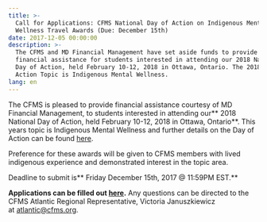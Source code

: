 ```yaml
---
title: >-
  Call for Applications: CFMS National Day of Action on Indigenous Mental
  Wellness Travel Awards (Due: December 15th)
date: 2017-12-05 00:00:00
description: >-
  The CFMS and MD Financial Management have set aside funds to provide partial
  financial assistance for students interested in attending our 2018 National
  Day of Action, held February 10-12, 2018 in Ottawa, Ontario. The 2018 Day of
  Action Topic is Indigenous Mental Wellness.
lang: en
---
```



The CFMS is pleased to provide financial assistance courtesy of MD Financial Management, to students interested in attending our** 2018 National Day of Action, held February 10-12, 2018 in Ottawa, Ontario**. This years topic is Indigenous Mental Wellness and further details on the Day of Action can be found&nbsp;[here](https://www.cfms.org/what-we-do/advocacy/day-of-action.html).

Preference for these awards will be given to CFMS members with lived indigenous experience and demonstrated interest in the topic area.

Deadline to submit is** Friday December 15th, 2017 @ 11:59PM EST.**

**Applications can be filled out&nbsp;[here](https://goo.gl/forms/r6BdgoLEn4ACUCFv2).** Any questions can be directed to the CFMS Atlantic Regional Representative, Victoria Januszkiewicz at&nbsp;[atlantic@cfms.org](javascript:void(location.href='mailto:'+String.fromCharCode(97,116,108,97,110,116,105,99,64,99,102,109,115,46,111,114,103))).